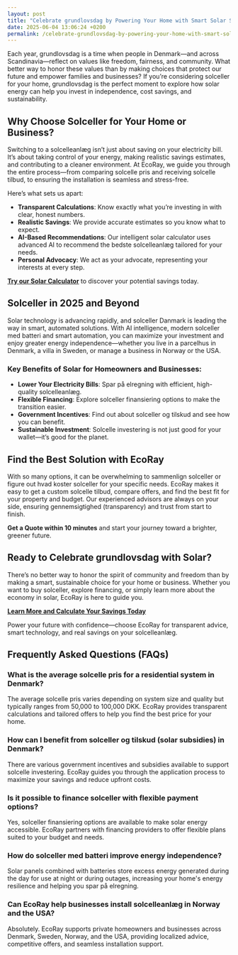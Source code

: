 ```yaml
---
layout: post
title: "Celebrate grundlovsdag by Powering Your Home with Smart Solar Solutions"
date: 2025-06-04 13:06:24 +0200
permalink: /celebrate-grundlovsdag-by-powering-your-home-with-smart-solar-solutions/
---
```

Each year, grundlovsdag is a time when people in Denmark—and across Scandinavia—reflect on values like freedom, fairness, and community. What better way to honor these values than by making choices that protect our future and empower families and businesses? If you’re considering solceller for your home, grundlovsdag is the perfect moment to explore how solar energy can help you invest in independence, cost savings, and sustainability.

## Why Choose Solceller for Your Home or Business?

Switching to a solcelleanlæg isn’t just about saving on your electricity bill. It’s about taking control of your energy, making realistic savings estimates, and contributing to a cleaner environment. At EcoRay, we guide you through the entire process—from comparing solcelle pris and receiving solcelle tilbud, to ensuring the installation is seamless and stress-free.

Here’s what sets us apart:

- **Transparent Calculations**: Know exactly what you’re investing in with clear, honest numbers.
- **Realistic Savings**: We provide accurate estimates so you know what to expect.
- **AI-Based Recommendations**: Our intelligent solar calculator uses advanced AI to recommend the bedste solcelleanlæg tailored for your needs.
- **Personal Advocacy**: We act as your advocate, representing your interests at every step.

[**Try our Solar Calculator**](https://ecoray.dk/en/calculator) to discover your potential savings today.

## Solceller in 2025 and Beyond

Solar technology is advancing rapidly, and solceller Danmark is leading the way in smart, automated solutions. With AI intelligence, modern solceller med batteri and smart automation, you can maximize your investment and enjoy greater energy independence—whether you live in a parcelhus in Denmark, a villa in Sweden, or manage a business in Norway or the USA.

### Key Benefits of Solar for Homeowners and Businesses:

- **Lower Your Electricity Bills**: Spar på elregning with efficient, high-quality solcelleanlæg.
- **Flexible Financing**: Explore solceller finansiering options to make the transition easier.
- **Government Incentives**: Find out about solceller og tilskud and see how you can benefit.
- **Sustainable Investment**: Solcelle investering is not just good for your wallet—it’s good for the planet.

## Find the Best Solution with EcoRay

With so many options, it can be overwhelming to sammenlign solceller or figure out hvad koster solceller for your specific needs. EcoRay makes it easy to get a custom solcelle tilbud, compare offers, and find the best fit for your property and budget. Our experienced advisors are always on your side, ensuring gennemsigtighed (transparency) and trust from start to finish.

**Get a Quote within 10 minutes** and start your journey toward a brighter, greener future.

## Ready to Celebrate grundlovsdag with Solar?

There’s no better way to honor the spirit of community and freedom than by making a smart, sustainable choice for your home or business. Whether you want to buy solceller, explore financing, or simply learn more about the economy in solar, EcoRay is here to guide you.

[**Learn More and Calculate Your Savings Today**](https://ecoray.dk/en/calculator)

Power your future with confidence—choose EcoRay for transparent advice, smart technology, and real savings on your solcelleanlæg.

## Frequently Asked Questions (FAQs)

### What is the average solcelle pris for a residential system in Denmark?

The average solcelle pris varies depending on system size and quality but typically ranges from 50,000 to 100,000 DKK. EcoRay provides transparent calculations and tailored offers to help you find the best price for your home.

### How can I benefit from solceller og tilskud (solar subsidies) in Denmark?

There are various government incentives and subsidies available to support solcelle investering. EcoRay guides you through the application process to maximize your savings and reduce upfront costs.

### Is it possible to finance solceller with flexible payment options?

Yes, solceller finansiering options are available to make solar energy accessible. EcoRay partners with financing providers to offer flexible plans suited to your budget and needs.

### How do solceller med batteri improve energy independence?

Solar panels combined with batteries store excess energy generated during the day for use at night or during outages, increasing your home's energy resilience and helping you spar på elregning.

### Can EcoRay help businesses install solcelleanlæg in Norway and the USA?

Absolutely. EcoRay supports private homeowners and businesses across Denmark, Sweden, Norway, and the USA, providing localized advice, competitive offers, and seamless installation support.

<script type="application/ld+json">
{
  "@context": "https://schema.org",
  "@type": "BlogPosting",
  "headline": "Celebrate grundlovsdag by Powering Your Home with Smart Solar Solutions",
  "description": "Explore how solceller and smart solar solutions can help you invest in independence, cost savings, and sustainability this grundlovsdag with EcoRay’s transparent and AI-based solar advisory services.",
  "url": "https://ecoray.dk/blog/celebrate-grundlovsdag-powering-your-home-with-smart-solar-solutions",
  "datePublished": "2024-06-05",
  "dateModified": "2024-06-05",
  "author": {
    "@type": "Person",
    "name": "EcoRay"
  },
  "publisher": {
    "@type": "Person",
    "name": "EcoRay"
  },
  "mainEntityOfPage": {
    "@type": "WebPage",
    "@id": "https://ecoray.dk/blog/celebrate-grundlovsdag-powering-your-home-with-smart-solar-solutions"
  }
}
</script>

<script type="application/ld+json">
{
  "@context": "https://schema.org",
  "@type": "FAQPage",
  "mainEntity": [
    {
      "@type": "Question",
      "name": "What is the average solcelle pris for a residential system in Denmark?",
      "acceptedAnswer": {
        "@type": "Answer",
        "text": "The average solcelle pris varies depending on system size and quality but typically ranges from 50,000 to 100,000 DKK. EcoRay provides transparent calculations and tailored offers to help you find the best price for your home."
      }
    },
    {
      "@type": "Question",
      "name": "How can I benefit from solceller og tilskud (solar subsidies) in Denmark?",
      "acceptedAnswer": {
        "@type": "Answer",
        "text": "There are various government incentives and subsidies available to support solcelle investering. EcoRay guides you through the application process to maximize your savings and reduce upfront costs."
      }
    },
    {
      "@type": "Question",
      "name": "Is it possible to finance solceller with flexible payment options?",
      "acceptedAnswer": {
        "@type": "Answer",
        "text": "Yes, solceller finansiering options are available to make solar energy accessible. EcoRay partners with financing providers to offer flexible plans suited to your budget and needs."
      }
    },
    {
      "@type": "Question",
      "name": "How do solceller med batteri improve energy independence?",
      "acceptedAnswer": {
        "@type": "Answer",
        "text": "Solar panels combined with batteries store excess energy generated during the day for use at night or during outages, increasing your home's energy resilience and helping you spar på elregning."
      }
    },
    {
      "@type": "Question",
      "name": "Can EcoRay help businesses install solcelleanlæg in Norway and the USA?",
      "acceptedAnswer": {
        "@type": "Answer",
        "text": "Absolutely. EcoRay supports private homeowners and businesses across Denmark, Sweden, Norway, and the USA, providing localized advice, competitive offers, and seamless installation support."
      }
    }
  ]
}
</script>